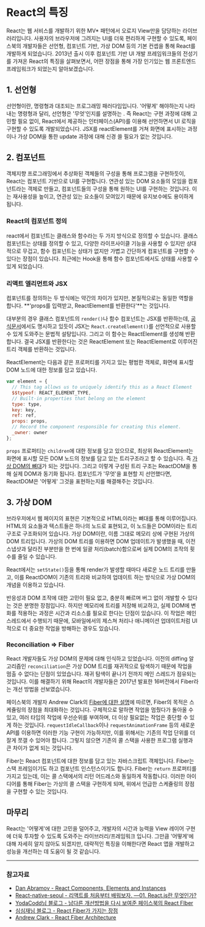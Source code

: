 # React의 특징

React는 웹 서비스를 개발하기 위한 MV* 패턴에서 오로지 View만을 담당하는 라이브러리입니다. 사용자의 브라우저에 그려지는 UI를 더욱 편리하게 구현할 수 있도록, 페이스북의 개발자들은 선언형, 컴포넌트 기반, 가상 DOM 등의 기본 컨셉을 통해 React를 개발하게 되었습니다. 2013년 출시 이후 컴포넌트 기반 UI 개발 프레임워크들의 전성기를 가져온 React의 특징을 살펴보면서, 어떤 장점을 통해 가장 인기있는 웹 프론트엔드 프레임워크가 되었는지 알아보겠습니다.

## 1. 선언형

선언형이란, 명령형과 대조되는 프로그래밍 패러다임입니다. '어떻게' 해야하는지 나타내는 명령형과 달리, 선언형은 '무엇'인지를 설명하는 . 즉 React는 구현 과정에 대해 고민할 필요 없이, React에서 제공하는 인터페이스(API)를 이용해 선언하면서 UI 로직을 구현할 수 있도록 개발되었습니다. JSX를 reactElement를 거쳐 화면에 표시하는 과정이나 가상 DOM을 통한 update 과정에 대해 신경 쓸 필요가 없는 것입니다.

## 2. 컴포넌트

객체지향 프로그래밍에서 추상화된 객체들의 구성을 통해 프로그램을 구현하듯이, React는 컴포넌트 기반으로 UI를 구현합니다. 연관성 있는 DOM 요소들의 모임을 컴포넌트라는 객체로 만들고, 컴포넌트들의 구성을 통해 원하는 UI를 구현하는 것입니다. 이는 재사용성을 높이고, 연관성 있는 요소들이 모여있기 때문에 유지보수에도 용이하게 됩니다.

### React의 컴포넌트 정의

react에서 컴포넌트는 클래스와 함수라는 두 가지 방식으로 정의할 수 있습니다. 클래스 컴포넌트는 상태를 정의할 수 있고, 다양한 라이프사이클 기능을 사용할 수 있지만 상대적으로 무겁고, 함수 컴포넌트는 상태가 없지만 가볍고 간단하게 컴포넌트를 구현할 수 있다는 장점이 있습니다. 최근에는 Hook을 통해 함수 컴포넌트에서도 상태를 사용할 수 있게 되었습니다.

### 리액트 엘리먼트와 JSX

컴포넌트를 정의하는 두 방식에는 약간의 차이가 있지만, 본질적으로는 동일한 역할을 합니다.
 **'props를 입력받고, ReactElement를 반환한다'**는 것입니다. 

대부분의 경우 클래스 컴포넌트의 `render()`나 함수 컴포넌트는 JSX를 반환하는데, [공식문서](https://ko.reactjs.org/docs/jsx-in-depth.html)에서도 명시하고 있듯이 JSX는 `React.createElement()`를 선언적으로 사용할 수 있게 도와주는 문법적 설탕입니다. 그리고 이 함수는 ReactElement를 생성해 반환합니다. 결국 JSX를 반환한다는 것은 ReactElement 또는 ReactElement로 이루어진 트리 객체를 반환하는 것입니다.

ReactElement는 다음과 같은 프로퍼티를 가지고 있는 평범한 객체로, 화면에 표시할 DOM 노드에 대한 정보를 담고 있습니다. 

``` js
var element = {
  // This tag allows us to uniquely identify this as a React Element
  $$typeof: REACT_ELEMENT_TYPE,
  // Built-in properties that belong on the element
  type: type,
  key: key,
  ref: ref,
  props: props,
  // Record the component responsible for creating this element.
  _owner: owner
}; 
```

`props` 프로퍼티는 `children`에 대한 정보를 담고 있으므로, 최상위 ReactElement는 화면에 표시할 모든 DOM 노드의 정보를 담고 있는 트리구조라고 할 수 있습니다. 즉 [가상 DOM의 뼈대](https://ko.reactjs.org/docs/faq-internals.html)가 되는 것입니다. 그리고 이렇게 구성된 트리 구조는 ReactDOM을 통해 실제 DOM과 동기화 됩니다. 컴포넌트가 '무엇'을 표현할 지 선언했다면, ReactDOM은 '어떻게' 그것을 표현하는지를 해결해주는 것입니다.

## 3. 가상 DOM

브라우저에서 웹 페이지의 표현은 기본적으로 HTML이라는 뼈대를 통해 이루어집니다. HTML의 요소들과 텍스트들은 하나의 노드로 표현되고, 이 노드들은 DOM이라는 트리 구조로 구조화되어 있습니다. 가상 DOM이란, 이름 그대로 메모리 상에 구현된 가상의 DOM 트리입니다. 가상의 DOM 트리를 이용하면 DOM 업데이트가 발생했을 때, 이전 스냅샷과 달라진 부분만을 한 번에 일괄 처리(batch)함으로써 실제 DOM의 조작의 횟수를 줄일 수 있습니다. 

React에서는 `setState()`등을 통해 render가 발생할 때마다 새로운 노드 트리를 만들고, 이를 ReactDOM이 기존의 트리와 비교하여 업데이트 하는 방식으로 가상 DOM의 개념을 이용하고 있습니다.

반응성과 DOM 조작에 대한 고민이 필요 없고, 충분히 빠르며 버그 없이 개발할 수 있다는 것은 분명한 장점입니다. 하지만 메모리에 트리를 저장해 비교하고, 실제 DOM에 변화를 적용하는 과정은 시간과 리소스를 필요로 한다는 단점이 있습니다.  이 작업은 메인 스레드에서 수행되기 때문에, 모바일에서의 제스쳐 처리나 애니메이션 업데이트처럼 UI적으로 더 중요한 작업을 방해하는 경우도 있습니다.

### Reconciliation => Fiber

React 개발자들도 가상 DOM의 문제에 대해 인식하고 있었습니다. 이전의 diffing 알고리즘인 `reconciliation`은 가상 DOM 트리를 재귀적으로 탐색하기 때문에 작업을 멈출 수 없다는 단점이 있었습니다. 재귀 탐색이 끝나기 전까지 메인 스레드가 점유되는 것입니다. 이를 해결하기 위해 React의 개발자들은 2017년 발표한 16버전에서 Fiber라는 개선 방법을 선보였습니다.

페이스북의 개발자 Andrew Clark의 [Fiber에 대한 설명](https://github.com/acdlite/react-fiber-architecture/blob/master/README.md)에 따르면, Fiber의 목적은 스케쥴링의 장점을 최대화하는 것입니다. 구체적으로 말하면 작업을 멈췄다가 돌아올 수 있고, 여러 타입의 작업에 우선순위를 부여하며, 더 이상 필요없는 작업은 중단할 수 있게 하는 것입니다. `requestIdleCallback`이나 `requestAnimationFrame` 등의 새로운 API를 이용하면 이러한 기능 구현이 가능하지만, 이를 위해서는 기존의 작업 단위를 더 잘게 쪼갤 수 있어야 합니다. 그렇지 않으면 기존의 콜 스택을 사용한 프로그램 실행과 큰 차이가 없게 되는 것입니다.

Fiber는 React 컴포넌트에 대한 정보를 담고 있는 자바스크립트 객체입니다. Fiber는 스택 프레임이기도 하고 컴포넌트 인스턴스이기도 합니다. Fiber는 `return` 프로퍼티를 가지고 있는데, 이는 콜 스택에서의 리턴 어드레스와 동일하게 작동합니다. 이러한 아이디어를 통해 Fiber는 가상의 콜 스택을 구현하게 되며, 위에서 언급한 스케쥴링의 장점을 구현할 수 있는 것입니다. 

## 마무리

React는 '어떻게'에 대한 고민을 덜어주고, 개발자의 시간과 능력을 View 레이어 구현에 더욱 투자할 수 있도록 도와주는 라이브러리/프레임워크 입니다. 그만큼 '어떻게'에 대해 자세히 알지 않아도 되겠지만, 대략적인 특징을 이해한다면 React 앱을 개발하고 성능을 개선하는 데 도움이 될 것 같습니다.



---

### 참고자료

- [Dan Abramov - React Components, Elements and Instances](https://medium.com/@dan_abramov/react-components-elements-and-instances-90800811f8ca)
- [React-native-seoul - 리액트를 처음부터 배워보자. —01. React.js란 무엇인가?](https://medium.com/react-native-seoul/react-%EB%A6%AC%EC%95%A1%ED%8A%B8%EB%A5%BC-%EC%B2%98%EC%9D%8C%EB%B6%80%ED%84%B0-%EB%B0%B0%EC%9B%8C%EB%B3%B4%EC%9E%90-01-react-js%EB%9E%80-%EB%AC%B4%EC%97%87%EC%9D%B8%EA%B0%80-ad8ba252ee28)
- [YodaCodd님 블로그 - 남다른 개선방법을 다시 보여준 페이스북의 React FIber](https://medium.com/@codesquad_yoda/%EB%82%A8%EB%8B%A4%EB%A5%B8-%EA%B0%9C%EC%84%A0%EB%B0%A9%EB%B2%95%EC%9D%84-%EB%8B%A4%EC%8B%9C-%EB%B3%B4%EC%97%AC%EC%A4%80-%ED%8E%98%EC%9D%B4%EC%8A%A4%EB%B6%81%EC%9D%98-react-fiber-80b7ca5bd9bb)
- [심심재님 블로그 - React Fiber가 가지는 장점](https://simsimjae.tistory.com/473)
- [Andrew Clark - React Fiber Architecture](https://github.com/acdlite/react-fiber-architecture)